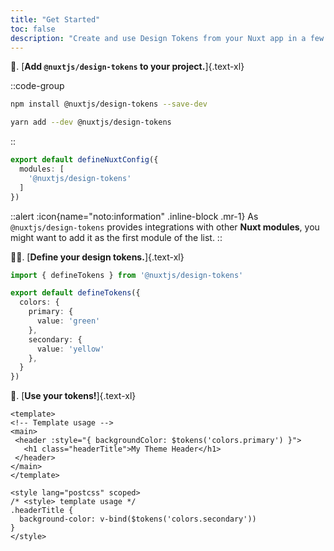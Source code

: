 ```yaml
---
title: "Get Started"
toc: false
description: "Create and use Design Tokens from your Nuxt app in a few simple steps."
---
```


🚀. [**Add `@nuxtjs/design-tokens` to your project.**]{.text-xl}

::code-group

```bash [NPM]
npm install @nuxtjs/design-tokens --save-dev
```

```bash [Yarn]
yarn add --dev @nuxtjs/design-tokens
```

::

```ts [nuxt.config.ts]
export default defineNuxtConfig({
  modules: [
    '@nuxtjs/design-tokens'
  ]
})
```

::alert
:icon{name="noto:information" .inline-block .mr-1} As `@nuxtjs/design-tokens` provides integrations with other **Nuxt modules**, you might want to add it as the first module of the list.
::

👩‍🎨. [**Define your design tokens.**]{.text-xl}

```ts [style.config.ts]
import { defineTokens } from '@nuxtjs/design-tokens'

export default defineTokens({
  colors: {
    primary: {
      value: 'green'
    },
    secondary: {
      value: 'yellow'
    },
  }
})
```

🎨. [**Use your tokens!**]{.text-xl}

```vue [layout/default.vue]
<template>
<!-- Template usage -->
<main>
 <header :style="{ backgroundColor: $tokens('colors.primary') }">
   <h1 class="headerTitle">My Theme Header</h1>
 </header>
</main>
</template>

<style lang="postcss" scoped>
/* <style> template usage */
.headerTitle {
  background-color: v-bind($tokens('colors.secondary'))
}
</style>
```
